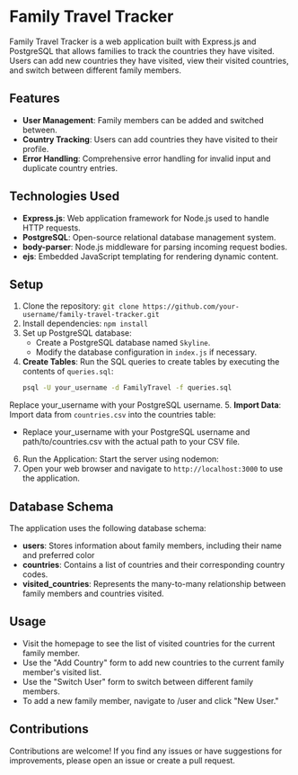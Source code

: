 # Family Travel Tracker

Family Travel Tracker is a web application built with Express.js and PostgreSQL that allows families to track the countries they have visited. Users can add new countries they have visited, view their visited countries, and switch between different family members.

## Features

- **User Management**: Family members can be added and switched between.
- **Country Tracking**: Users can add countries they have visited to their profile.
- **Error Handling**: Comprehensive error handling for invalid input and duplicate country entries.

## Technologies Used

- **Express.js**: Web application framework for Node.js used to handle HTTP requests.
- **PostgreSQL**: Open-source relational database management system.
- **body-parser**: Node.js middleware for parsing incoming request bodies.
- **ejs**: Embedded JavaScript templating for rendering dynamic content.

## Setup

1. Clone the repository: `git clone https://github.com/your-username/family-travel-tracker.git`
2. Install dependencies: `npm install`
3. Set up PostgreSQL database:
   - Create a PostgreSQL database named `Skyline`.
   - Modify the database configuration in `index.js` if necessary.
4. **Create Tables**: Run the SQL queries to create tables by executing the contents of `queries.sql`:
   ```bash
   psql -U your_username -d FamilyTravel -f queries.sql
  Replace your_username with your PostgreSQL username.
5. **Import Data**: Import data from `countries.csv` into the countries table:
   - Replace your_username with your PostgreSQL username and path/to/countries.csv with the actual path to your CSV file.

   
6. Run the Application: Start the server using nodemon:
7. Open your web browser and navigate to `http://localhost:3000` to use the application.

## Database Schema

The application uses the following database schema:

- **users**: Stores information about family members, including their name and preferred color
- **countries**: Contains a list of countries and their corresponding country codes.
- **visited_countries**: Represents the many-to-many relationship between family members and countries visited.

## Usage

- Visit the homepage to see the list of visited countries for the current family member.
- Use the "Add Country" form to add new countries to the current family member's visited list.
- Use the "Switch User" form to switch between different family members.
- To add a new family member, navigate to /user and click "New User."

## Contributions
  Contributions are welcome! If you find any issues or have suggestions for improvements, please open an issue or create a pull request.
